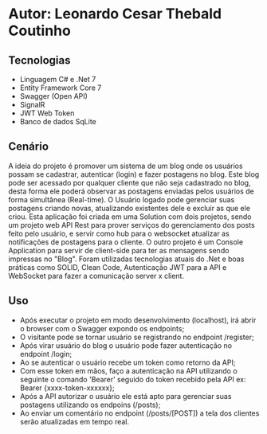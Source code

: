# Autor: Leonardo Cesar Thebald Coutinho

## Tecnologias

- Linguagem C# e .Net 7
- Entity Framework Core 7
- Swagger (Open API)
- SignalR
- JWT Web Token
- Banco de dados SqLite

## Cenário

A ideia do projeto é promover um sistema de um blog onde os usuários possam se cadastrar, autenticar (login) e fazer postagens no blog.
Este blog pode ser acessado por qualquer cliente que não seja cadastrado no blog, desta forma ele poderá observar as postagens enviadas pelos usuários de forma simultânea (Real-time).
O Usuário logado pode gerenciar suas postagens criando novas, atualizando existentes dele e excluir as que ele criou.
Esta aplicação foi criada em uma Solution com dois projetos, sendo um projeto web API Rest para prover serviços do gerenciamento dos posts feito pelo usuário, e servir como hub para o websocket atualizar as notificações de postagens para o cliente. 
O outro projeto é um Console Application para servir de client-side para ter as mensagens sendo impressas no "Blog". Foram utilizadas tecnologias atuais do .Net e boas práticas como SOLID, Clean Code, Autenticação JWT para a API e WebSocket para fazer a comunicação server x client.

## Uso

- Após executar o projeto em modo desenvolvimento (localhost), irá abrir o browser com o Swagger expondo os endpoints;
- O visitante pode se tornar usuário se registrando no endpoint /register;
- Após virar usuário do blog o usuário pode fazer autenticação no endpoint /login;
- Ao se autenticar o usuário recebe um token como retorno da API;
- Com esse token em mãos, faço a autenticação na API utilizando o seguinte o comando 'Bearer' seguido do token recebido pela API ex: Bearer {xxxx-token-xxxxxx};
- Após a API autorizar o usuário ele está apto para gerenciar suas postagens utilizando os endpoins (/posts);
- Ao enviar um comentário no endpoint (/posts/[POST]) a tela dos clientes serão atualizadas em tempo real.
